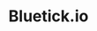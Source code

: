 ---
facebook: https://facebook.com/Bluetick.io
logohandle: bluetickio
sort: bluetick
title: Bluetick.io
twitter: https://x.com/Bluetickio
website: https://bluetick.io/
---